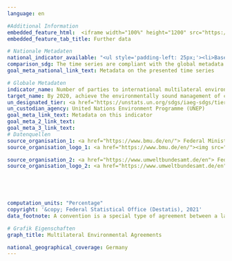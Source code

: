 ```yaml
---
language: en

#Additional Information
embedded_feature_html:  <iframe width="100%" height="1200" src="https://sdgtestenvironment.github.io/sdg-indicators/public/AddInfos/en/12.4.1.pdf" frameborder="0" allowFullScreen="true"></iframe>
embedded_feature_tab_title: Further data    

# Nationale Metadaten    
national_indicator_available: "<ul style='padding-left: 25px;'><li>Basel Convention</li> <li> Montreal Protocol</li> <li> Rotterdam Convention</li> <li> Stockholm Convention</li> <li> Minamata Convention</li></ul>"    
comparison_sdg: The time series are compliant with the global metadata.    
goal_meta_national_link_text: Metadata on the presented time series    

# Globale Metadaten    
indicator_name: Number of parties to international multilateral environmental agreements on hazardous waste, and other chemicals that meet their commitments and obligations in transmitting information as required, by each relevant agreement    
target_name: By 2020, achieve the environmentally sound management of chemicals and all wastes throughout their life cycle, in accordance with agreed international frameworks, and significantly reduce their release to air, water and soil in order to minimize their adverse impacts on human health and the environment    
un_designated_tier: <a href="https://unstats.un.org/sdgs/iaeg-sdgs/tier-classification/" title="Click here for more information on the UN tier classification."  target="_blank">Tier I</a>    
un_custodian_agency: United Nations Environment Programme (UNEP)    
goal_meta_link_text: Metadata on this indicator    
goal_meta_2_link_text:     
goal_meta_3_link_text:         
# Datenquellen
source_organisation_1: <a href="https://www.bmu.de/en/"> Federal Ministry for the Environment, Nature Conservation and Nuclear Safety </a>
source_organisation_logo_1: <a href="https://www.bmu.de/en/"><img src="https://g205sdgs.github.io/sdg-indicators/public/OrgImgEn/bmu.png" alt="Logo bmu" style="height:60px; width:148px"/></a>

source_organisation_2: <a href="https://www.umweltbundesamt.de/en"> Federal Environment Agency </a>
source_organisation_logo_2: <a href="https://www.umweltbundesamt.de/en"><img src="https://g205sdgs.github.io/sdg-indicators/public/OrgImgEn/uba.png" alt="Logo uba" style="height:60px; width:148px"/></a>




    
computation_units: "Percentage"    
copyright: '&copy; Federal Statistical Office (Destatis), 2021'    
data_footnote: A convention is a special type of agreement between a large number of countries. In a convention, countries come together to discuss a global issue and reach a consensus about the procedures they should take in response. Unlike treaties, conventions are not necessarily legally binding, and they can act more as frameworks or concepts that do not include specific measures. Protocols are similar to treaties, but they generally amend, supplement, or clarify an agreement.    

# Grafik Eigenschaften    
graph_title: Multilateral Environmental Agreements    

national_geographical_coverage: Germany    
---
```


<span></span>